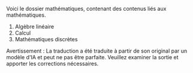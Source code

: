 Voici le dossier mathématiques, contenant des contenus liés aux mathématiques.
1. Algèbre linéaire
2. Calcul
3. Mathématiques discrètes


Avertissement : La traduction a été traduite à partir de son original par un modèle d'IA et peut ne pas être parfaite. Veuillez examiner la sortie et apporter les corrections nécessaires.